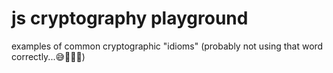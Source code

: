 # js cryptography playground

examples of common cryptographic "idioms" (probably not using that word correctly...😅🙇🏼‍♂️)